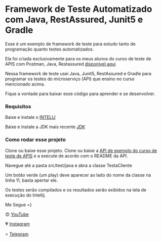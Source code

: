 # Framework de Teste Automatizado com Java, RestAssured, Junit5 e Gradle

Esse é um exemplo de framework de teste para estudo tanto de programação quanto testes automatizados.

Ela foi criada exclusivamente para os meus alunos do curso de teste de APIS com Postman, Java, Restassured [disponível aqui](https://viniciuspessoni.com/curso-testando-apis-com-postman-do-zero)

Nessa framework de teste usei Java, Junit5, RestAssured e Gradle para programar os testes do microserviço (API) que ensino no curso mencionado acima.

Fique a vontade para baixar esse código para aprender e se desenvolver.

### Requisitos

Baixe e instale o [INTELIJ](https://www.jetbrains.com/idea/)

Baixe e instale a JDK mais recente [JDK](https://www.oracle.com/technetwork/java/javase/downloads/jdk8-downloads-2133151.html)


### Como rodar esse projeto 
Clone ou baixe esse projeto.
Clone ou baixe a [API de exemplo do curso de teste de APIS](https://github.com/vinnypessoni/exemplo-API) e a execute de acordo com o README da API.

Navegue até a pasta src/test/java e abra a classe TestaCliente

Um botão verde (um play) deve aparecer ao lado do nome da classe na linha 11, basta apertar ele.

Os testes serão compilados e os resultados serão exibidos na tela de execução do Intellij.

Me Segue =}

😍 [YouTube]( https://www.youtube.com/c/pessonizando) 

💗 [Instagram](https://www.instagram.com/pessonizando)

⭐ [Telegram](https://t.me/pessonizando)